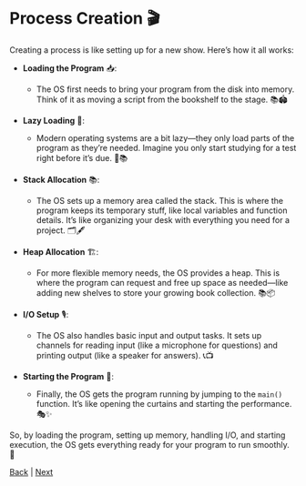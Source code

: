 # Process Creation 🎬

Creating a process is like setting up for a new show. Here’s how it all works:

- **Loading the Program** 📥:
  - The OS first needs to bring your program from the disk into memory. Think of it as moving a script from the bookshelf to the stage. 📚🏟️

- **Lazy Loading** 🛌:
  - Modern operating systems are a bit lazy—they only load parts of the program as they’re needed. Imagine you only start studying for a test right before it’s due. 📅📚

- **Stack Allocation** 📚:
  - The OS sets up a memory area called the stack. This is where the program keeps its temporary stuff, like local variables and function details. It’s like organizing your desk with everything you need for a project. 🗂️🖋️

- **Heap Allocation** 🏗️:
  - For more flexible memory needs, the OS provides a heap. This is where the program can request and free up space as needed—like adding new shelves to store your growing book collection. 📚📦

- **I/O Setup** 🎙️:
  - The OS also handles basic input and output tasks. It sets up channels for reading input (like a microphone for questions) and printing output (like a speaker for answers). 📞📺

- **Starting the Program** 🚀:
  - Finally, the OS gets the program running by jumping to the `main()` function. It’s like opening the curtains and starting the performance. 🎭✨

So, by loading the program, setting up memory, handling I/O, and starting execution, the OS gets everything ready for your program to run smoothly. 🌟

[Back](1-ProcessAPI.md) | [Next](3-ProcessStates.md)
